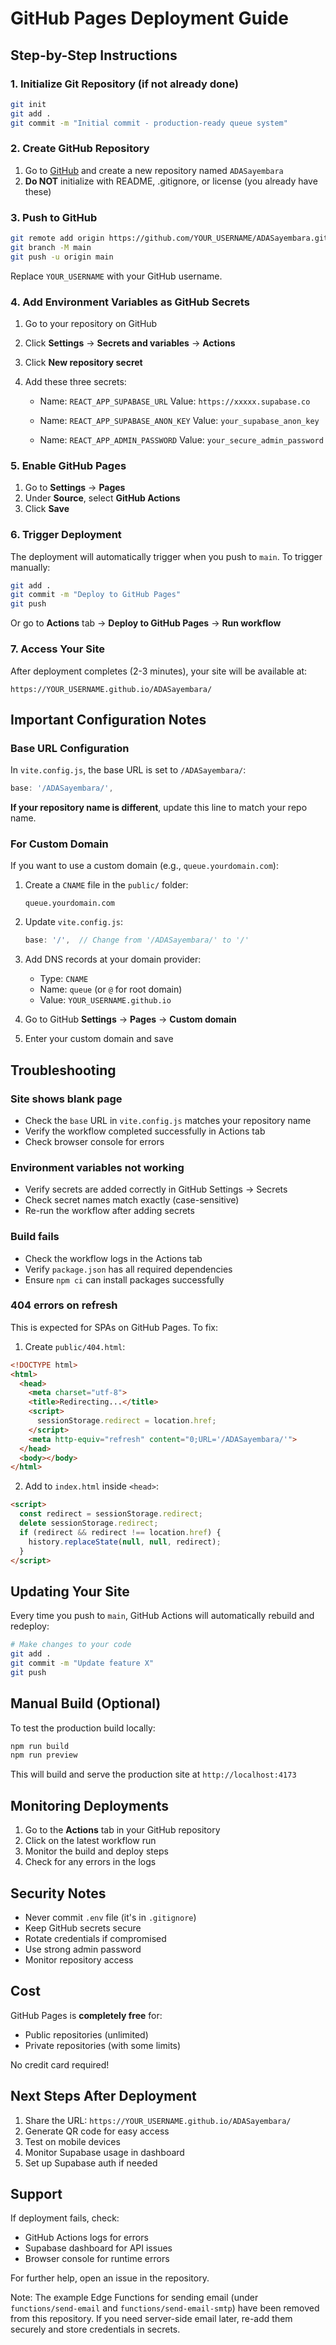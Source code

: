 # GitHub Pages Deployment Guide

## Step-by-Step Instructions

### 1. Initialize Git Repository (if not already done)

```bash
git init
git add .
git commit -m "Initial commit - production-ready queue system"
```

### 2. Create GitHub Repository

1. Go to [GitHub](https://github.com) and create a new repository named `ADASayembara`
2. **Do NOT** initialize with README, .gitignore, or license (you already have these)

### 3. Push to GitHub

```bash
git remote add origin https://github.com/YOUR_USERNAME/ADASayembara.git
git branch -M main
git push -u origin main
```

Replace `YOUR_USERNAME` with your GitHub username.

### 4. Add Environment Variables as GitHub Secrets

1. Go to your repository on GitHub
2. Click **Settings** → **Secrets and variables** → **Actions**
3. Click **New repository secret**
4. Add these three secrets:

   - Name: `REACT_APP_SUPABASE_URL`
     Value: `https://xxxxx.supabase.co`

   - Name: `REACT_APP_SUPABASE_ANON_KEY`
     Value: `your_supabase_anon_key`

   - Name: `REACT_APP_ADMIN_PASSWORD`
     Value: `your_secure_admin_password`

### 5. Enable GitHub Pages

1. Go to **Settings** → **Pages**
2. Under **Source**, select **GitHub Actions**
3. Click **Save**

### 6. Trigger Deployment

The deployment will automatically trigger when you push to `main`. To trigger manually:

```bash
git add .
git commit -m "Deploy to GitHub Pages"
git push
```

Or go to **Actions** tab → **Deploy to GitHub Pages** → **Run workflow**

### 7. Access Your Site

After deployment completes (2-3 minutes), your site will be available at:

```
https://YOUR_USERNAME.github.io/ADASayembara/
```

## Important Configuration Notes

### Base URL Configuration

In `vite.config.js`, the base URL is set to `/ADASayembara/`:

```js
base: '/ADASayembara/',
```

**If your repository name is different**, update this line to match your repo name.

### For Custom Domain

If you want to use a custom domain (e.g., `queue.yourdomain.com`):

1. Create a `CNAME` file in the `public/` folder:
   ```
   queue.yourdomain.com
   ```

2. Update `vite.config.js`:
   ```js
   base: '/',  // Change from '/ADASayembara/' to '/'
   ```

3. Add DNS records at your domain provider:
   - Type: `CNAME`
   - Name: `queue` (or `@` for root domain)
   - Value: `YOUR_USERNAME.github.io`

4. Go to GitHub **Settings** → **Pages** → **Custom domain**
5. Enter your custom domain and save

## Troubleshooting

### Site shows blank page
- Check the `base` URL in `vite.config.js` matches your repository name
- Verify the workflow completed successfully in Actions tab
- Check browser console for errors

### Environment variables not working
- Verify secrets are added correctly in GitHub Settings → Secrets
- Check secret names match exactly (case-sensitive)
- Re-run the workflow after adding secrets

### Build fails
- Check the workflow logs in the Actions tab
- Verify `package.json` has all required dependencies
- Ensure `npm ci` can install packages successfully

### 404 errors on refresh
This is expected for SPAs on GitHub Pages. To fix:

1. Create `public/404.html`:
```html
<!DOCTYPE html>
<html>
  <head>
    <meta charset="utf-8">
    <title>Redirecting...</title>
    <script>
      sessionStorage.redirect = location.href;
    </script>
    <meta http-equiv="refresh" content="0;URL='/ADASayembara/'">
  </head>
  <body></body>
</html>
```

2. Add to `index.html` inside `<head>`:
```html
<script>
  const redirect = sessionStorage.redirect;
  delete sessionStorage.redirect;
  if (redirect && redirect !== location.href) {
    history.replaceState(null, null, redirect);
  }
</script>
```

## Updating Your Site

Every time you push to `main`, GitHub Actions will automatically rebuild and redeploy:

```bash
# Make changes to your code
git add .
git commit -m "Update feature X"
git push
```

## Manual Build (Optional)

To test the production build locally:

```bash
npm run build
npm run preview
```

This will build and serve the production site at `http://localhost:4173`

## Monitoring Deployments

1. Go to the **Actions** tab in your GitHub repository
2. Click on the latest workflow run
3. Monitor the build and deploy steps
4. Check for any errors in the logs

## Security Notes

- Never commit `.env` file (it's in `.gitignore`)
- Keep GitHub secrets secure
- Rotate credentials if compromised
- Use strong admin password
- Monitor repository access

## Cost

GitHub Pages is **completely free** for:
- Public repositories (unlimited)
- Private repositories (with some limits)

No credit card required!

## Next Steps After Deployment

1. Share the URL: `https://YOUR_USERNAME.github.io/ADASayembara/`
2. Generate QR code for easy access
3. Test on mobile devices
4. Monitor Supabase usage in dashboard
5. Set up Supabase auth if needed

## Support

If deployment fails, check:
- GitHub Actions logs for errors
- Supabase dashboard for API issues
- Browser console for runtime errors

For further help, open an issue in the repository.

Note: The example Edge Functions for sending email (under `functions/send-email` and `functions/send-email-smtp`) have been removed from this repository. If you need server-side email later, re-add them securely and store credentials in secrets.
